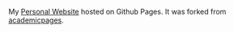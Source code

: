 My [Personal Website](https://pascalhann.github.io) hosted on Github Pages. It was forked from [academicpages](https://github.com/academicpages/academicpages.github.io).
